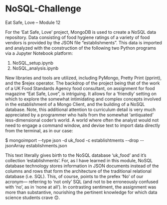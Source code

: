 # NoSQL-Challenge
Eat Safe, Love – Module 12

For the ‘Eat Safe, Love’ project, MongoDB is used to create a NoSQL data repository.  Data consisting of food hygiene ratings of a variety of food vendors is provided by the JSON file “establishments”.
This data is imported and analyzed with the construction of the following two Python programs via a Jupyter Notebook platform:
1)	NoSQL_setup.ipynb 
2)	NoSQL_analysis.ipynb

New libraries and tools are utilized, including PyMongo, Pretty Print (pprint), and the $rejex operator.
The backdrop of the project being that of the work of a UK Food Standards Agency food consultant, on assignment for food magazine “Eat Safe, Love”, is intriguing.  It allows for a ‘friendly’ setting on which to explore the somewhat intimidating and complex concepts involved in the establishment of a Mongo Client, and the building of a NoSQL database.  Note, this additional attention to curriculum detail is very much appreciated by a programmer who hails from the somewhat ‘antiquated’ less-dimensional coder’s world.  A world where often the analyst would not need to engage a command window, and devise text to import data directly from the terminal, as in our case:

$ mongoimport --type json -d uk_food -c establishtments --drop --jsonArray establishments.json

This text literally gives birth to the NoSQL database ‘uk_food’ and it’s collection ‘establishments’. For, as I have learned in this module, NoSQL database technology stores information in JSON documents instead of the columns and rows that form the architecture of the traditional relational database (i.e. SQL).  This, of course, points to the prefex ‘No’ of our acronym— referring to ‘not only’ SQL (and not to be erroneously confused with ‘no’, as in ‘none at all’).  In contrasting sentiment, the assignment was more than substantive, nourishing the pertinent knowledge for which data science students crave 😊.

